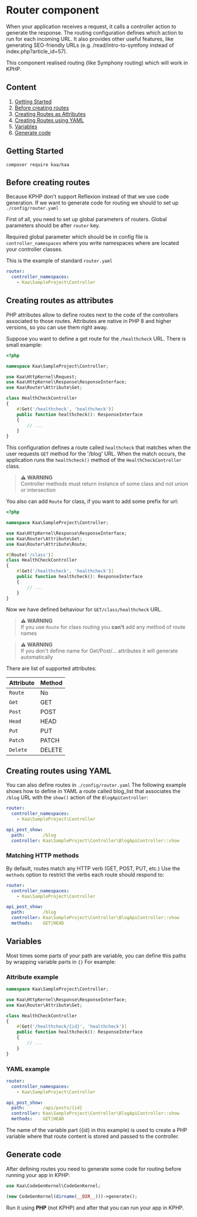 Router component
======
When your application receives a request, it calls a controller action to generate the response.
The routing configuration defines which action to run for each incoming URL. It also provides other useful features, like generating SEO-friendly URLs (e.g. /read/intro-to-symfony instead of index.php?article_id=57).

This component realised routing (like Symphony routing) which will work in 
KPHP.


Content
---

1. [Getting Started](#getting-started)
2. [Before creating routes](#before-creating-routes)
3. [Creating Routes as Attributes](#creating-routes-as-attributes)
4. [Creating Routes using YAML](#creating-routes-using-yaml)
5. [Variables](#variables)
6. [Generate code](#generate-code)
## Getting Started

```angular2html
composer require kaa/kaa
```

## Before creating routes
Because KPHP don't support Reflexion instead of that we use code generation.
If we want to generate code for routing we should to set up `./config/router.yaml`

First of all, you need to set up global parameters of routers. Global parameters 
should be after `router` key.

Required global parameter which should be in config file is `controller_namespaces`
where you write namespaces where are located your controller classes.

This is the example of standard `router.yaml`
```yaml
router:
  controller_namespaces:
    - Kaa\SampleProject\Controller

```

## Creating routes as attributes
PHP attributes allow to define routes next to the code of the controllers associated to those routes. Attributes are native in PHP 8 and higher versions, so you can use them right away.

Suppose you want to define a get route for the `/healthcheck` URL. There is small example:
```php
<?php

namespace Kaa\SampleProject\Controller;

use Kaa\HttpKernel\Request;
use Kaa\HttpKernel\Response\ResponseInterface;
use Kaa\Router\Attribute\Get;

class HealthCheckController
{
    #[Get('/healthcheck', 'healthcheck')]
    public function healthcheck(): ResponseInterface
    {
        // ...
    }
}
```
This configuration defines a route called `healthcheck` that matches when the user requests `GET` method for the '/blog' URL.
When the match occurs, the application runs the `healthcheck()` method of the `HealthCheckController` class.
> **⚠ WARNING**  
> Controller methods must return instance of some class and not union or intersection

You also can add `Route` for class, if you want to add some prefix for url:
```php
<?php

namespace Kaa\SampleProject\Controller;

use Kaa\HttpKernel\Response\ResponseInterface;
use Kaa\Router\Attribute\Get;
use Kaa\Router\Attribute\Route;

#[Route('/class')]
class HealthCheckController
{
    #[Get('/healthcheck', 'healthcheck')]
    public function healthcheck(): ResponseInterface
    {
        // ...
    }
}
```
Now we have defined behaviour for `GET/class/healthcheck` URL.
> **⚠ WARNING**  
> If you use `Route` for class routing you **can't** add any method of route names

> **⚠ WARNING**  
> If you don't define name for Get/Post/... attributes it will generate automatically

There are list of supported attributes:

| Attribute | Method  |
|-----------|---------|
| `Route`   | No      |
| `Get`     | GET     |
| `Post`    | POST    |
| `Head`    | HEAD    | 
| `Put`     | PUT     |
| `Patch`   | PATCH   |
| `Delete`  | DELETE  |


## Creating routes using YAML
You can also define routes in `./config/router.yaml`
The following example shows how to define in YAML a route called blog_list that associates the `/blog` URL with the `show()` action of the `BlogApiController`:

```yaml
router:
  controller_namespaces:
    - Kaa\SampleProject\Controller

api_post_show:
  path:       /blog
  controller: Kaa\SampleProject\Controller\BlogApiController::show
```

### Matching HTTP methods
By default, routes match any HTTP verb (GET, POST, PUT, etc.) Use the `methods` option to restrict the verbs each route should respond to:
```yaml
router:
  controller_namespaces:
    - Kaa\SampleProject\Controller

api_post_show:
  path:       /blog
  controller: Kaa\SampleProject\Controller\BlogApiController::show
  methods:    GET|HEAD
```

## Variables

Most times some parts of your path are variable, you can define this paths by wrapping 
variable parts in `{}` For example:

### Attribute example
```php
namespace Kaa\SampleProject\Controller;

use Kaa\HttpKernel\Response\ResponseInterface;
use Kaa\Router\Attribute\Get;

class HealthCheckController
{
    #[Get('/healthcheck/{id}', 'healthcheck')]
    public function healthcheck(): ResponseInterface
    {
        // ...
    }
}
```
### YAML example
```yaml
router:
  controller_namespaces:
    - Kaa\SampleProject\Controller

api_post_show:
  path:       /api/posts/{id}
  controller: Kaa\SampleProject\Controller\BlogApiController::show
  methods:    GET|HEAD
```

The name of the variable part ({id} in this example) is used to create a PHP variable where that route content is stored and passed to the controller.

## Generate code
After defining routes you need to generate some code for routing before running your app in KPHP:
```php
use Kaa\CodeGenKernel\CodeGenKernel;

(new CodeGenKernel(dirname(__DIR__)))->generate();
```

Run it using **PHP** (not KPHP) and after that you can run your app in KPHP.
